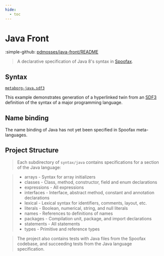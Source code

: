 ```yaml
---
hide:
  - toc
---
```


# Java Front

:simple-github: [pdmosses/java-front/README]

[pdmosses/java-front/README]: https://github.com/pdmosses/java-front/blob/master/README.md "The original file on GitHub"

> A declarative specification of Java 8's syntax in [Spoofax].

## Syntax

[`metaborg-java.sdf3`](syntax/metaborg-java.sdf3.md)

This example demonstrates generation of a hyperlinked twin from
an [SDF3] definition of the syntax of a major programming language.

## Name binding

The name binding of Java has not yet been specified in Spoofax meta-languages.

## Project Structure

> Each subdirectory of `syntax/java` contains specifications for a section of the Java language:

> * arrays  - Syntax for array initializers
> * classes - Class, method, constructor, field and enum declarations
> * expressions - All expressions
> * interfaces - Interface, abstract method, constant and annotation declarations
> * lexical - Lexical syntax for identifiers, comments, layout, etc.
> * literals - Boolean, numerical, string, and null literals
> * names - References to definitions of names
> * packages - Compilation unit, package, and import declarations
> * statements - All statements
> * types - Primitive and reference types

> The project also contains tests with Java files from the Spoofax codebase,
and succeeding tests from the Java language specification.

[Spoofax]: https://spoofax.dev
[SDF3]: https://spoofax.dev/references/sdf3

